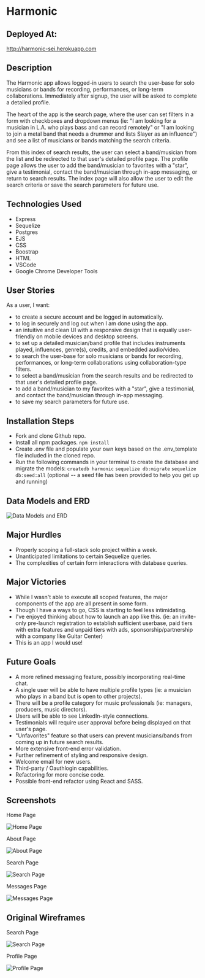 # Harmonic

## Deployed At:
http://harmonic-sei.herokuapp.com

## Description

The Harmonic app allows logged-in users to search the user-base for solo musicians or bands for recording, performances, or long-term collaborations. Immediately after signup, the user will be asked to complete a detailed profile. 

The heart of the app is the search page, where the user can set filters in a form with checkboxes and dropdown menus (ie: "I am looking for a musician in L.A. who plays bass and can record remotely"  or "I am looking to join a metal band that needs a drummer and lists Slayer as an influence") and see a list of musicians or bands matching the search criteria. 

From this index of search results, the user can select a band/musician from the list and be redirected to that user's detailed profile page. The profile page allows the user to add the band/musician to favorites with a "star", give a testimonial, contact the band/musician through in-app messaging, or return to search results. The index page will also allow the user to edit the search criteria or save the search parameters for future use.


## Technologies Used
- Express
- Sequelize
- Postgres
- EJS
- CSS
- Boostrap
- HTML
- VSCode
- Google Chrome Developer Tools

## User Stories
As a user, I want:

- to create a secure account and be logged in automatically. 
- to log in securely and log out when I am done using the app.
- an intuitive and clean UI with a responsive design that is equally user-friendly on mobile devices and desktop screens.
- to set up a detailed musician/band profile that includes instruments played, influences, genre(s), credits, and embedded audio/video.
- to search the user-base for solo musicians or bands for recording, performances, or long-term collaborations using collaboration-type filters.
- to select a band/musician from the search results and be redirected to that user's detailed profile page.
- to add a band/musician to my favorites with a "star", give a testimonial, and contact the band/musician through in-app messaging.
- to save my search parameters for future use.


## Installation Steps
- Fork and clone Github repo. 
- Install all npm packages. ```npm install```
- Create .env file and populate your own keys based on the .env_template file included in the cloned repo.
- Run the following commands in your terminal to create the database and migrate the models:
  ```createdb harmonic```
  ```sequelize db:migrate```
  ```sequelize db:seed:all``` (optional -- a seed file has been provided to help you get up and running)


## Data Models and ERD

![Data Models and ERD](https://i.imgur.com/lhjZxMb.png)


## Major Hurdles
- Properly scoping a full-stack solo project within a week. 
- Unanticipated limitations to certain Sequelize queries. 
- The complexities of certain form interactions with database queries. 

## Major Victories
- While I wasn't able to execute all scoped features, the major components of the app are all present in some form. 
- Though I have a ways to go, CSS is starting to feel less intimidating.
- I've enjoyed thinking about how to launch an app like this. (ie: an invite-only pre-launch registration to establish sufficient userbase, paid tiers with extra features and unpaid tiers with ads, sponsorship/partnership with a company like Guitar Center)
- This is an app I would use!

## Future Goals
- A more refined messaging feature, possibly incorporating real-time chat. 
- A single user will be able to have multiple profile types (ie: a musician who plays in a band but is open to other projects). 
- There will be a profile category for music professionals (ie: managers, producers, music directors).
- Users will  be able to see LinkedIn-style connections.
- Testimonials will require user approval before being displayed on that user's page.
- "Unfavorites" feature so that users can prevent musicians/bands from coming up in future search results. 
- More extensive front-end error validation.
- Further refinement of styling and responsive design.
- Welcome email for new users.
- Third-party / Oauthlogin capabilities.
- Refactoring for more concise code.
- Possible front-end refactor using React and SASS.




## Screenshots

Home Page

![Home Page](https://i.imgur.com/GyMNY8y.jpg)


About Page

![About Page](https://i.imgur.com/srlpM2U.jpg)

Search Page

![Search Page](https://i.imgur.com/pOmyHIC.jpg)


Messages Page

![Messages Page](https://i.imgur.com/IEEOVSs.png)



## Original Wireframes

Search Page

![Search Page](https://i.imgur.com/6quKZP2.jpg)

Profile Page

![Profile Page](https://i.imgur.com/UtTT2Tp.jpg)